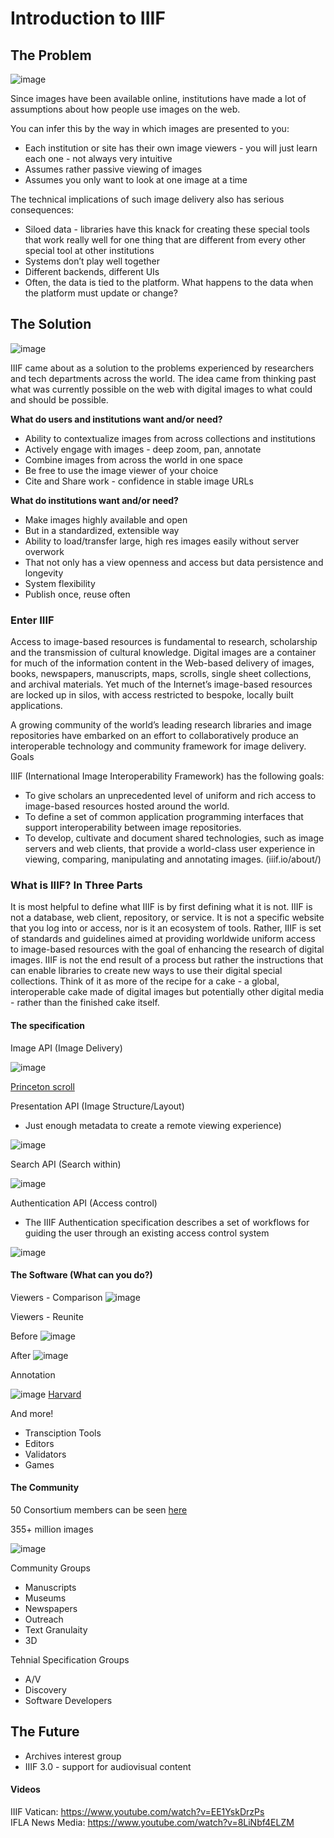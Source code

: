 # Introduction to IIIF


## The Problem

![image](/images/data%20silos.jpg) 

Since images have been available online, institutions have made a lot of assumptions about how people use images on the web. 

You can infer this by the way in which images are presented to you:
* Each institution or site has their own image viewers - you will just learn each one - not always very intuitive
* Assumes rather passive viewing of images
* Assumes you only want to look at one image at a time

The technical implications of such image delivery also has serious consequences:

* Siloed data - libraries have this knack for creating these special tools that work really well for one thing that are different from every other special tool at other institutions 
* Systems don’t play well together
* Different backends, different UIs
* Often, the data is tied to the platform. What happens to the data when the platform must update or change? 

## The Solution

![image](/images/API-framework.jpg)    

IIIF came about as a solution to the problems experienced by researchers and tech departments across the world. The idea came from thinking past what was currently possible on the web with digital images to what could and should be possible. 

**What do users and institutions want and/or need?**

* Ability to contextualize images from across collections and institutions
* Actively engage with images - deep zoom, pan, annotate
* Combine images from across the world in one space
* Be free to use the image viewer of your choice
* Cite and Share work - confidence in stable image URLs

**What do institutions want and/or need?**

* Make images highly available and open
* But in a standardized, extensible way
* Ability to load/transfer large, high res images easily without server overwork
* That not only has a view openness and access but data persistence and longevity
* System flexibility
* Publish once, reuse often

### Enter IIIF
Access to image-based resources is fundamental to research, scholarship and the transmission of cultural knowledge. Digital images are a container for much of the information content in the Web-based delivery of images, books, newspapers, manuscripts, maps, scrolls, single sheet collections, and archival materials. Yet much of the Internet’s image-based resources are locked up in silos, with access restricted to bespoke, locally built applications.

A growing community of the world’s leading research libraries and image repositories have embarked on an effort to collaboratively produce an interoperable technology and community framework for image delivery.
Goals

IIIF (International Image Interoperability Framework) has the following goals:
* To give scholars an unprecedented level of uniform and rich access to image-based resources hosted around the world.
* To define a set of common application programming interfaces that support interoperability between image repositories.
* To develop, cultivate and document shared technologies, such as image servers and web clients, that provide a world-class user experience in viewing, comparing, manipulating and annotating images. (iiif.io/about/)

### What is IIIF? In Three Parts
It is most helpful to define what IIIF is by first defining what it is not. IIIF is not a database, web client, repository, or service. It is not a specific website that you log into or access, nor is it an ecosystem of tools. Rather, IIIF is set of standards and guidelines aimed at providing worldwide uniform access to image-based resources with the goal of enhancing the research of digital images. IIIF is not the end result of a process but rather the instructions that can enable libraries to create new ways to use their digital special collections. Think of it as more of the recipe for a cake - a global, interoperable cake made of digital images but potentially other digital media - rather than the finished cake itself. 

#### The specification
Image API (Image Delivery)

![image](/images/Deep%20zoom.jpg)

[Princeton scroll](http://libimages.princeton.edu/osd-demo/?feedme=pudl0123%2F8172070%2F01%2F00000001.jp2)

Presentation API (Image Structure/Layout)
* Just enough metadata to create a remote viewing experience)

![image](/images/Image%20and%20Pres%20API.jpg)

Search API  (Search within)

![image](/images/search%20within.jpg?raw=true) 

Authentication API (Access control)
 * The IIIF Authentication specification describes a set of workflows for guiding the user through an existing access control system

 ![image](/images/Authentication.png)   

#### The Software (What can you do?)

Viewers - Comparison
![image](/images/Compare%20images.jpg?raw=true) 

Viewers - Reunite

Before
![image](/images/broken%20manuscript.png?raw=true) 

After
![image](/images/Biblissima-reunited.png?raw=true) 

Annotation 

![image](/images/annotation.jpg?raw=true) 
[Harvard](https://courses.edx.org/courses/course-v1:HarvardX+MCB64.1x+2T2016/d16e07a5cec442eeb7cd9dfcb695dce0/)

And more!

* Transciption Tools
* Editors
* Validators
* Games 

#### The Community

50 Consortium members can be seen [here](http://iiif.io/community/consortium/)

355+ million images

![image](/images/Adoption.jpg?raw=true) 

Community Groups
* Manuscripts 
* Museums
* Newspapers
* Outreach
* Text Granulaity
* 3D

Tehnial Specification Groups
* A/V 
* Discovery
* Software Developers

## The Future
* Archives interest group
* IIIF 3.0 - support for audiovisual content

#### Videos

IIIF Vatican: https://www.youtube.com/watch?v=EE1YskDrzPs     
IFLA News Media: https://www.youtube.com/watch?v=8LiNbf4ELZM 